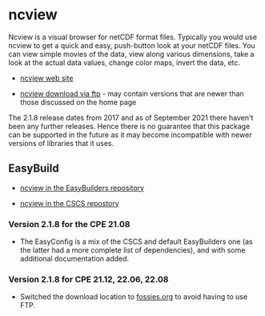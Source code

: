 # ncview

Ncview is a visual browser for netCDF format files. Typically you would use
ncview to get a quick and easy, push-button look at your netCDF files. You
can view simple movies of the data, view along various dimensions, take a
look at the actual data values, change color maps, invert the data, etc.

  * [ncview web site](http://meteora.ucsd.edu/~pierce/ncview_home_page.html)

  * [ncview download via ftp](ftp://cirrus.ucsd.edu/pub/ncview/) - may contain
    versions that are newer than those discussed on the home page

The 2.1.8 release dates from 2017 and as of September 2021 there haven't been
any further releases. Hence there is no guarantee that this package can be
supported in the future as it may become incompatible with newer versions of
libraries that it uses.


## EasyBuild

  * [ncview in the EasyBuilders repository](https://github.com/easybuilders/easybuild-easyconfigs/tree/main/easybuild/easyconfigs/n/ncview)

  * [ncview in the CSCS repostory](https://github.com/eth-cscs/production/tree/master/easybuild/easyconfigs/n/ncview)


### Version 2.1.8 for the CPE 21.08

  * The EasyConfig is a mix of the CSCS and default EasyBuilders one (as the latter
    had a more complete list of dependencies), and with some additional documentation
    added.


### Version 2.1.8 for CPE 21.12, 22.06, 22.08

   * Switched the download location to [fossies.org](https://fossies.org/linux/misc/ncview-2.1.8.tar.gz/)
     to avoid having to use FTP.
